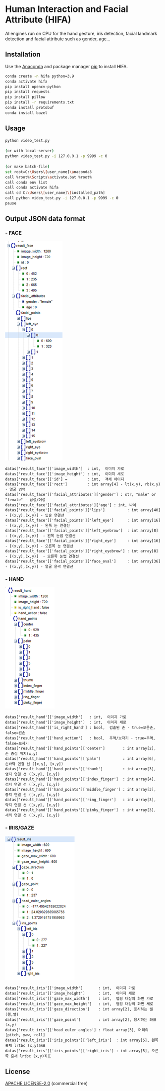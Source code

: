 # Human Interaction and Facial Attribute (HIFA)

AI engines run on CPU for the hand gesture, iris detection, facial landmark detection and facial attribute such as gender, age...  

## Installation

Use the [Anaconda](https://www.anaconda.com/products/individual) and package manager [pip](https://pip.pypa.io/en/stable/) to install HIFA.

```bash
conda create -n hifa python=3.9
conda activate hifa
pip install opencv-python
pip install requests
pip install pillow
pip install -r requirements.txt
conda install protobuf
conda install bazel
```

## Usage

```bash
python video_test.py

(or with local-server)
python video_test.py -i 127.0.0.1 -p 9999 -c 0

(or make batch-file)
set root=C:\Users\[user_name]\anaconda3
call %root%\Scripts\activate.bat %root%
call conda env list
call conda activate hifa
call cd C:\Users\[user_name]\[installed_path]
call python video_test.py -i 127.0.0.1 -p 9999 -c 0
pause

```

## Output JSON data format
### - FACE
![face](image/json_face.png)
```
datas['result_face']['image_width']  : int,  이미지 가로 
datas['result_face']['image_height'] : int,  이미지 세로 
datas['result_face']['id'] =         : int,  객체 아이디
datas['result_face']['rect']         : int array[4] - lt(x,y), rb(x,y) - 얼굴 영역
datas['result_face']['facial_attributes']['gender'] : str, "male" or "female" - 남성/여성
datas['result_face']['facial_attributes']['age'] : int, 나이
datas['result_face']['facial_points']['lips']          : int array[40] - [(x,y),(x,y)] - 입술 연결선
datas['result_face']['facial_points']['left_eye']      : int array[16] - [(x,y),(x,y)] - 왼쪽 눈 연결선
datas['result_face']['facial_points']['left_eyebrow']  : int array[8] - [(x,y),(x,y)]  - 왼쪽 눈썹 연결선
datas['result_face']['facial_points']['right_eye']     : int array[16] - [(x,y),(x,y)] - 오른쪽 눈 연결선
datas['result_face']['facial_points']['right_eyebrow'] : int array[8] - [(x,y),(x,y)]  - 오른쪽 눈썹 연결선
datas['result_face']['facial_points']['face_oval']     : int array[36] - [(x,y),(x,y)] - 얼굴 윤곽 연결선
```

### - HAND
![hand](image/json_hand.png)
```
datas['result_hand']['image_width']   : int,  이미지 가로
datas['result_hand']['image_height']  : int,  이미지 세로
datas['result_hand']['is_right_hand'] : bool,  검출된 손 - true=오른손, false=왼손
datas['result_hand']['hand_action']   : bool,  주먹/보자기 - true=주먹, false=보자기
datas['result_hand']['hand_points']['center']        : int array[2],  손 중심 위치(x,y)
datas['result_hand']['hand_points']['palm']          : int array[6],  손바닥 연결 선 ([x,y], [x,y])
datas['result_hand']['hand_points']['thumb']         : int array[3],  엄지 연결 선 ([x,y], [x,y])
datas['result_hand']['hand_points']['index_finger']  : int array[4],  검지 연결 선 ([x,y], [x,y])
datas['result_hand']['hand_points']['middle_finger'] : int array[3],  중지 연결 선 ([x,y], [x,y])
datas['result_hand']['hand_points']['ring_finger']   : int array[3],  약지 연결 선 ([x,y], [x,y])
datas['result_hand']['hand_points']['pinky_finger']  : int array[3],  새끼 연결 선 ([x,y], [x,y])
```

### - IRIS/GAZE
![iris](image/json_iris.png)
```
datas['result_iris']['image_width']       : int,  이미지 가로
datas['result_iris']['image_height']      : int,  이미지 세로
datas['result_iris']['gaze_max_width']    : int,  맵핑 대상의 화면 가로
datas['result_iris']['gaze_max_height']   : int,  맵핑 대상의 화면 세로
datas['result_iris']['gaze_direction']    : int array[2], 응시하는 셀 (행,렬)
datas['result_iris']['gaze_point']        : int array[2], 응시하는 좌표 (x,y) 
datas['result_iris']['head_euler_angles'] : float array[3], 머리의 [pitch, yaw, roll]
datas['result_iris']['iris_points']['left_iris']  : int array[5], 왼쪽   홍채 lrtbc (x,y)좌표
datas['result_iris']['iris_points']['right_iris'] : int array[5], 오른쪽 홍채 lrtbc (x,y)좌표
```

## License
[APACHE LICENSE-2.0](http://www.apache.org/licenses/LICENSE-2.0)
(commercial free)